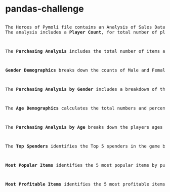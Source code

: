 # pandas-challenge
<pre>
<p>The Heroes of Pymoli file contains an Analysis of Sales Data of optionally purchased items within the free-to-play game Heroes of Pymoli. 
The analysis includes a <b>Player Count</b>, for total number of players. <p />
<p>The <b>Purchasing Analysis</b> includes the total number of items available for purchase, the average purchase prices of said items, the total number of purchases, and the total revenue accumulation of items purchased. </p>
<p><b>Gender Demographics</b> breaks down the counts of Male and Female players, and accounts for unknowns.</p>
<p>The <b>Purchasing Analysis by Gender</b> includes a breakdown of the following values by gender: the purchase count, average purchase price, total purchase value, and Average Purchase total per person that accounts for unique users.</p>
<p>The <b>Age Demographics</b> calculates the total numbers and percentages of users by age group. </p>
<p>The <b>Purchasing Analysis by Age</b> breaks down the players ages into unique bins for ranges of ages in order to analyze purchase count, average purchase price, total purchase value, and average total per person by Age Group. </p>
<p>The <b>Top Spenders</b> identifies the Top 5 spenders in the game by Total Purchase value. </p>
<p><b>Most Popular Items</b> identifies the 5 most popular items by purchase count. </p>
<p><b>Most Profitable Items</b> identifies the 5 most profitable items by total purchase value.</p>
</pre>
